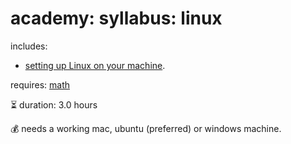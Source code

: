 # academy: syllabus: linux

includes:
- [setting up Linux on your machine](https://github.com/kamangir/bluer-ai).

requires: [math](./math.md)

⏳ duration: 3.0 hours

💰 needs a working mac, ubuntu (preferred) or windows machine.
